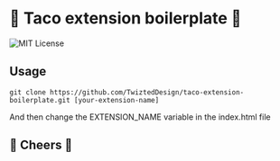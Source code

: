 # 🌮 Taco extension boilerplate 🌮
![MIT License](https://img.shields.io/github/license/TwiztedDesign/taco.svg)


## Usage
`git clone https://github.com/TwiztedDesign/taco-extension-boilerplate.git [your-extension-name]`

And then change the EXTENSION_NAME variable in the index.html file

## 🍻 Cheers 🍻 

